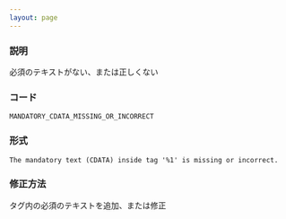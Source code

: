 ```yaml
---
layout: page
---
```


### 説明

必須のテキストがない、または正しくない

### コード

    MANDATORY_CDATA_MISSING_OR_INCORRECT

### 形式

    The mandatory text (CDATA) inside tag '%1' is missing or incorrect.

### 修正方法

タグ内の必須のテキストを追加、または修正
